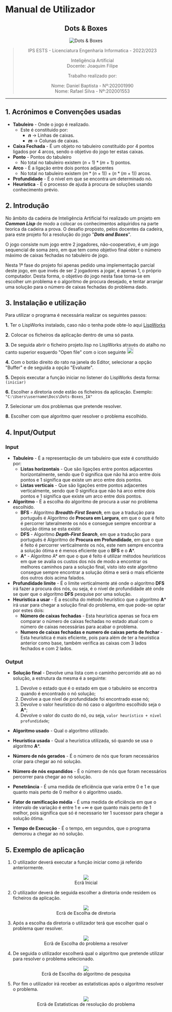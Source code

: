 <script type="text/javascript" src="http://cdn.mathjax.org/mathjax/latest/MathJax.js?config=TeX-AMS-MML_HTMLorMML"></script>
<script type="text/x-mathjax-config">
  MathJax.Hub.Config({ tex2jax: {inlineMath: [['$', '$']]}, messageStyle: "none" });
</script>

# Manual de Utilizador

<center>

## **Dots & Boxes**

![Dots & Boxes](Dots%26Boxes.png)

>IPS ESTS - Licenciatura Engenharia Informatica - 2022/2023
>
>Inteligência Artificial
>\
>Docente: Joaquim Filipe
>
>Trabalho realizado por:
>
>Nome: Daniel Baptista - Nº:202001990
>\
>Nome: Rafael Silva - Nº:202001553
>

</center>

---
<div style="page-break-after: always; break-after: page;"></div>

## 1. Acrónimos e Convenções usadas

* **Tabuleiro** - Onde o jogo é realizado.
  * Este é constituido por:
    * **$n$** -> Linhas de caixas.
    * **$m$** -> Colunas de caixas.
* **Caixa Fechada** - É um objeto no tabuleiro constituído por 4 pontos ligados por 4 arcos, sendo o objetivo do jogo ter estas caixas.
* **Ponto** - Pontos do tabuleiro
  * No total no tabuleiro existem $(n + 1) * (m + 1)$ pontos.
* **Arco** - É a ligação entre dois pontos adjacentes
  * No total no tabuleiro existem $(m *(n + 1)) + (n* (m + 1))$ arcos.
* **Profundidade** - É o nível em que se encontra um determinado nó.
* **Heurística** - É o processo de ajuda à procura de soluções usando conhecimento prévio.

## 2. Introdução

No âmbito da cadeira de Inteligência Artificial foi realizado um projeto em **_Common Lisp_** de modo a colocar os conhecimentos adquiridos na parte teorica da cadeira a prova. O desafio proposto, pelos docentes da cadeira, para este projeto foi a resolução do jogo "**_Dots and Boxes_**".

O jogo consiste num jogo entre 2 jogadores, não-cooperativo, é um jogo sequencial de soma zero, em que tem como objetivo final obter o número máximo de caixas fechadas no tabuleiro de jogo.

Nesta 1ª fase do projeto foi apenas pedido uma implementação parcial deste jogo, em que invés de ser 2 jogadores a jogar, é apenas 1, o próprio computador. Desta forma, o objetivo do jogo nesta fase torna-se em escolher um problema e o algoritmo de procura desejado, e tentar arranjar uma solução para o número de caixas fechadas do problema dado.

## 3. Instalação e utilização

Para utilizar o programa é necessária realizar os seguintes passos:

**1.** Ter o LispWorks instalado, caso não o tenha pode obte-lo aqui [LispWorks](http://wwwlispworkscomdownloadsindex.html)

**2.** Colocar os ficheiros da aplicação dentro de uma só pasta.

**3.** De seguida abrir o ficheiro projeto.lisp no LispWorks através do atalho no canto superior esquerdo "Open file" com o icon seguinte <img src="Open_file_icon.jpg" width="20" height="20">

**4.** Com o botão direito do rato na janela do Editor, selecionar a opção "Buffer" e de seguida a opção "Evaluate".

**5.** Depois executar a função iniciar no listener do LispWorks desta forma: ```(iniciar)```

**6.** Escolher a diretoria onde estão os ficheiros da aplicação. Exemplo: ```"C:\Users\username\Docs\Dots-Boxes_IA"```

**7.** Selecionar um dos problemas que pretende resolver.

**8.** Escolher com que algoritmo quer resolver o problema escolhido.

## 4. Input/Output  

### **Input**

* **Tabuleiro** - É a representação de um tabuleiro que este é constituido por:
  * **Listas horizontais** - Que são ligações entre pontos adjacentes horizontalmente, sendo que 0 significa que não há arco entre dois pontos e 1 significa que existe um arco entre dois pontos.
  * **Listas verticais** - Que são ligações entre pontos adjacentes verticalmente, sendo que 0 significa que não há arco entre dois pontos e 1 significa que existe um arco entre dois pontos.
* **Algoritmo** - É a escolha do algoritmo de procura a usar no problema escolhido.
  * **BFS** - Algoritmo **_Breadth-First Search_**, em que a tradução para português é Algoritmo de **Procura em Largura**, em que o que é feito é percorrer lateralmente os nós e consegue sempre encontrar a solução ótima se esta existir.
  * **DFS** - Algoritmo **_Depth-First Search_**, em que a tradução para português é Algoritmo de **Procura em Profundidade**, em que o que é feito é percorrer verticalmente os nós, este nem sempre encontra a solução ótima e é menos eficiente que o **BFS** e o **A***.
  * **A*** - Algoritmo A* em que o que é feito é utilizar métodos heurísticos em que se avalia os custos dos nós de modo a encontrar os melhores caminhos para a solução final, visto isto este algoritmo consegue sempre encontrar a solução ótima e será o mais eficiente dos outros dois acima falados.
* **Profundidade limite** - É o limite verticalmente até onde o algoritmo **DFS** irá fazer a procura dos nós, ou seja, é o nivel de profundidade até onde se quer que o algoritmo **DFS** pesquise por uma solução.
* **Heuristica a usar** - É a escolha do método heurístico que o algoritmo **A*** irá usar para chegar a solução final do problema, em que pode-se optar por estes dois:
  * **Número de caixas fechadas** - Esta heurística apenas se foca em comparar o número de caixas fechadas no estado atual com o número de caixas necessárias para acabar o problema.
  * **Numero de caixas fechadas e numero de caixas perto de fechar** - Esta heurística é mais eficiente, pois para além de ter a heurística anterior como base, também verifica as caixas com 3 lados fechados e com 2 lados.

### **Output**

* **Solução final** - Devolve uma lista com o caminho percorrido até ao nó solução, a estrutura da mesma é a seguinte:

  1. Devolve o estado que é o estado em que o tabuleiro se encontra quando é encontrado o nó solução;
  2. Devolve a que nível de profundidade foi encontrado esse nó;
  3. Devolve o valor heurístico do nó caso o algoritmo escolhido seja o **A***;
  4. Devolve o valor do custo do nó, ou seja, ```valor heurístico + nível profundidade```;
* **Algoritmo usado** - Qual o algoritmo utilizado.
* **Heurística usada** - Qual a heurística utilizada, só quando se usa o algoritmo **A***.
* **Número de nós gerados** - É o número de nós que foram necessários criar para chegar ao nó solução.
* **Número de nós expandidos** - É o número de nós que foram necessários percorrer para chegar ao nó solução.
* **Penetrância** - É uma medida de eficiência que varia entre 0 e 1 e que quanto mais perto de 0 melhor é o algoritmo usado.
* **Fator de ramificação média** - É uma medida de eficiência em que o intervalo de variação é entre 1 e $+\infty$ e que quanto mais perto de 1 melhor, pois significa que só é necessario ter 1 sucessor para chegar a solução ótima.
* **Tempo de Execução** - É o tempo, em segundos, que o programa demorou a chegar ao nó solução.

## 5. Exemplo de aplicação

1. O utilizador deverá executar a função iniciar como já referido anteriormente.

<center>
  <figure>
    <img src="Inicialização_programa.png">
       <figcaption> Ecrã Inicial </figcaption>
  </figure>
</center>

2. O utilizador deverá de seguida escolher a diretoria onde residem os ficheiros da aplicação.

<center>
  <figure>
    <img src="Inserir_diretoria.png">
       <figcaption> Ecrã de Escolha de diretoria </figcaption>
  </figure>
</center>

3. Após a escolha da diretoria o utilizador terá que escolher qual o problema quer resolver.

<center>
  <figure>
    <img src="Escolha_problema_para_resolver.png">
       <figcaption> Ecrã de Escolha do problema a resolver </figcaption>
  </figure>
</center>

4. De seguida o utilizador escolherá qual o algoritmo que pretende utilizar para resolver o problema selecionado.

<center>
  <figure>
    <img src="Escolha_algoritmo_pesquisa.png">
       <figcaption> Ecrã de Escolha do algoritmo de pesquisa </figcaption>
  </figure>
</center>

5. Por fim o utilizador irá receber as estatisticas após o algoritmo resolver o problema.

<center>
  <figure>
    <img src="Output.png">
       <figcaption> Ecrã de Estatisticas de resolução do problema </figcaption>
  </figure>
</center>
